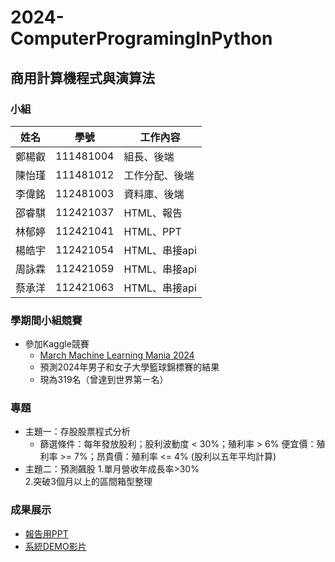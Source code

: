 # 2024-ComputerProgramingInPython
## 商用計算機程式與演算法
### 小組
| 姓名 | 學號 | 工作內容 |
|-------|-------|-------|
| 鄭楊叡 | 111481004 | 組長、後端 |
| 陳怡瑾 | 111481012 | 工作分配、後端 |
| 李偉銘 | 112481003 | 資料庫、後端 |
| 邵睿騏 | 112421037 | HTML、報告 |
| 林郁婷 | 112421041 | HTML、PPT |
| 楊皓宇 | 112421054 | HTML、串接api |
| 周詠霖 | 112421059 | HTML、串接api |
| 蔡承洋 | 112421063 | HTML、串接api |

### 學期間小組競賽
- 參加Kaggle競賽
  - [March Machine Learning Mania 2024](https://www.kaggle.com/competitions/march-machine-learning-mania-2024)
  - 預測2024年男子和女子大學籃球錦標賽的結果
  - 現為319名（曾達到世界第ㄧ名）

### 專題
- 主題一：存股股票程式分析
  - 篩選條件：每年發放股利；股利波動度 < 30%；殖利率 > 6% 便宜價：殖利率 >= 7%；昂貴價：殖利率 <= 4% (股利以五年平均計算)
- 主題二：預測飆股
  1.單月營收年成長率>30% </br>
  2.突破3個月以上的區間箱型整理

### 成果展示
- [報告用PPT](https://www.canva.com/design/DAGCBGLDC90/1TrzQfKHWJiNC0_z26-lcw/edit?utm_content=DAGCBGLDC90&utm_campaign=designshare&utm_medium=link2&utm_source=sharebutton)</br>
- [系統DEMO影片](https://www.youtube.com/watch?v=X-0GFfpIMTc)
